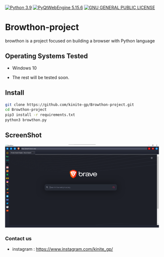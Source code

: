 [![Python 3.9](https://img.shields.io/badge/Python-3.9-yellow.svg)](http://www.python.org/download/) 
[![PyQtWebEngine 5.15.6](https://img.shields.io/badge/PyQtWebEngine-5.15.6-yellow.svg)](https://pypi.org/project/PyQtWebEngine/) 
[![GNU GENERAL PUBLIC LICENSE](https://img.shields.io/badge/LICENSE-GNU.V3-green.svg)](https://en.wikipedia.org/wiki/GNU_General_Public_License) 


# Browthon-project
 browthon is a project focused on building a browser with Python language

## Operating Systems Tested
- Windows 10

- The rest will be tested soon.


## Install
```bash
git clone https://github.com/kinite-gp/Browthon-project.git
cd Browthon-project
pip3 install -r requirements.txt
python3 browthon.py 
```


## ScreenShot
![browthon](per.png)


### Contact us
- instagram : https://www.instagram.com/kinite_gp/
